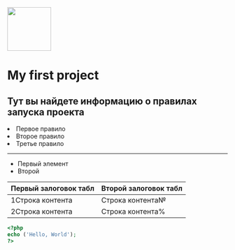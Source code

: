 <img src="https://media.prod.mdn.mozit.cloud/attachments/2013/11/15/6457/5e0f6aa96fb8e4593f143aa803576698/mdn_logo_only_color.png" height="100px" width="100px"/>

<h1>My first project </h1>

<h2>Тут вы найдете информацию о правилах запуска проекта</h2>

<li>Первое правило</li>
<li>Второе правило</li>
<li>Третье правило</li>

<hr>

*	Первый элемент
*	Второй

| Первый залоговок табл  | Второй залоговок табл |
| ------------- | ------------- |
| 1Строка контента  | Строка контента№  |
| 2Строка контента  | Строка контента%  |

```php
<?php
echo ('Hello, World');
?>
```
